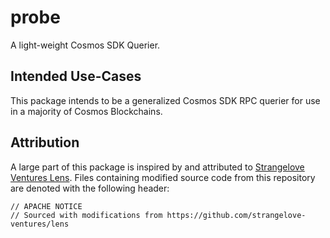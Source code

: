 # probe

A light-weight Cosmos SDK Querier.

## Intended Use-Cases

This package intends to be a generalized Cosmos SDK RPC querier for use in a majority of Cosmos Blockchains.

## Attribution

A large part of this package is inspired by and attributed to [Strangelove Ventures Lens](https://github.com/strangelove-ventures/lens). Files containing modified source code from this repository are denoted with the following header:

```
// APACHE NOTICE
// Sourced with modifications from https://github.com/strangelove-ventures/lens
```